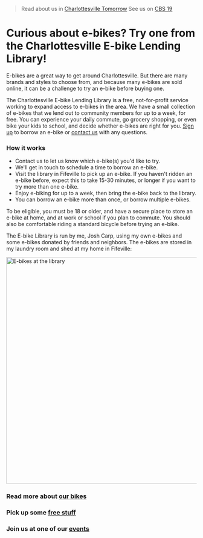 > Read about us in [Charlottesville Tomorrow](https://www.cvilletomorrow.org/wanna-try-an-e-bike-josh-carp-will-lend-you-his/)
> See us on [CBS 19](https://www.cbs19news.com/story/48516458/local-man-running-electric-bike-lending-library)

# Curious about e-bikes? Try one from the Charlottesville E-bike Lending Library!

E-bikes are a great way to get around Charlottesville. But there are
many brands and styles to choose from, and because many e-bikes are sold
online, it can be a challenge to try an e-bike before buying one.

The Charlottesville E-bike Lending Library is a free, not-for-profit
service working to expand access to e-bikes in the area. We have a small
collection of e-bikes that we lend out to community members for up to a
week, for free. You can experience your daily commute, go grocery
shopping, or even bike your kids to school, and decide whether e-bikes
are right for you. [Sign up](https://forms.gle/ZykVSUUp2KPBHxfv5) to
borrow an e-bike or [contact us](mailto:hi@ebikelibrarycville.org) with any
questions.

### How it works

* Contact us to let us know which e-bike(s) you'd like to try.
* We'll get in touch to schedule a time to borrow an e-bike.
* Visit the library in Fifeville to pick up an e-bike. If you haven't
    ridden an e-bike before, expect this to take 15-30 minutes, or
    longer if you want to try more than one e-bike.
* Enjoy e-biking for up to a week, then bring the e-bike back to the
    library.
* You can borrow an e-bike more than once, or borrow multiple e-bikes.

To be eligible, you must be 18 or older, and have a secure place to
store an e-bike at home, and at work or school if you plan to commute.
You should also be comfortable riding a standard bicycle before trying
an e-bike.

The E-bike Library is run by me, Josh Carp, using my own e-bikes and
some e-bikes donated by friends and neighbors. The e-bikes are stored in
my laundry room and shed at my home in Fifeville:

<img src="/ebikes/DSC3796-scaled.jpg" width=600 alt="E-bikes at the library" />

### Read more about [our bikes](/about)

### Pick up some [free stuff](/free-stuff)

### Join us at one of our [events](/events)
